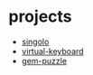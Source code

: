 # projects

* [singolo](https://timofeishpak.github.io/singolo)
* [virtual-keyboard](https://stupefied-elion-09d646.netlify.app/)
* [gem-puzzle](https://timofeishpak.github.io/gem-puzzle)
